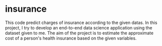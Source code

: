 # insurance
This code predict charges of insurance according to the given datas. In this project, I try to develop an end-to-end data science application using the dataset given to me. The aim of the project is to estimate the approximate cost of a person's health insurance based on the given variables. 
